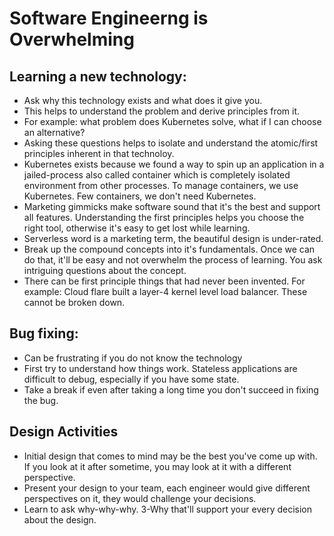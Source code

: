# Software Engineerng is Overwhelming


## Learning a new technology:
   - Ask why this technology exists and what does it give you. 
   - This helps to understand the problem and derive principles from it.
   - For example: what problem does Kubernetes solve, what if I can choose an alternative? 
   - Asking these questions helps to isolate and understand the atomic/first principles inherent in that technoloy.
   - Kubernetes exists because we found a way to spin up an application in a jailed-process also called container which is completely isolated environment from other processes. To manage containers, we use Kubernetes. Few containers, we don't need Kubernetes.
   - Marketing gimmicks make software sound that it's the best and support all features. Understanding the first principles helps you choose the right tool, otherwise it's easy to get lost while learning.
   - Serverless word is a marketing term, the beautiful design is under-rated. 
   - Break up the compound concepts into it's fundamentals. Once we can do that, it'll be easy and not overwhelm the process of learning. You ask intriguing questions about the concept.
   - There can be first principle things that had never been invented. For example: Cloud flare built a layer-4 kernel level load balancer. These cannot be broken down.

## Bug fixing: 
   - Can be frustrating if you do not know the technology
   - First try to understand how things work. Stateless applications are difficult to debug, especially if you have some state.
   - Take a break if even after taking a long time you don't succeed in fixing the bug.

## Design Activities
   - Initial design that comes to mind may be the best you've come up with. If you look at it after sometime, you may look at it with a different perspective.
   - Present your design to your team, each engineer would give different perspectives on it, they would challenge your decisions.
   - Learn to ask why-why-why. 3-Why that'll support your every decision about the design.